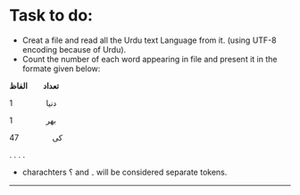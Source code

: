 # **Task to do:**
- Creat a file and read all the Urdu text Language from it. (using UTF-8 encoding because of Urdu). 
- Count the number of each word appearing in file and present it in the formate given below:

**تعداد&emsp;&emsp;الفاظ**

1 &emsp;&emsp;&emsp;&emsp;دنیا

1 &emsp;&emsp;&emsp;&emsp;بھر

47 &emsp;&emsp;&emsp;&emsp;کی

.
.
.
.

- charachters ؟ and ۔ will be considered separate tokens.
---
